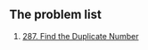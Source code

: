 ## The problem list 
1. [287. Find the Duplicate Number](./287.%20Find%20the%20Duplicate%20Number.md)